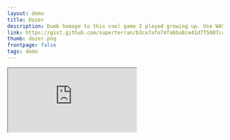 ```yaml
---
layout: demo
title: Dozer
description: Dumb homage to this cool game I played growing up. Use WASD to Navigate
link: https://gist.github.com/superterran/b3ce7afe74fa6ba8ce41d7f5007ccb13
thumb: dozer.png
frontpage: false
tags: demo
---
```


<iframe src="https://rawgit.com/superterran/b3ce7afe74fa6ba8ce41d7f5007ccb13/raw/8d8f377d68a529ba49343b9cc2088e7e152300d5/dozer.html" class="showcase"></iframe>
